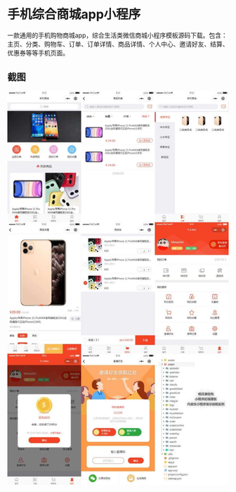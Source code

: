 # 手机综合商城app小程序
一款通用的手机购物商城app，综合生活类微信商城小程序模板源码下载。包含：主页、分类、购物车、订单、订单详情、商品详情、个人中心、邀请好友、结算、优惠券等等手机页面。

## 截图
![预览](images/手机综合商城app小程序.jpg)
